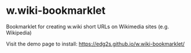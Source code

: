 # w.wiki-bookmarklet
Bookmarklet for creating w.wiki short URLs on Wikimedia sites (e.g. Wikipedia)

Visit the demo page to install: https://edg2s.github.io/w.wiki-bookmarklet/
